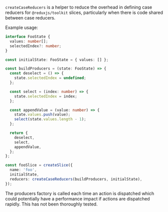 `createCaseReducers` is a helper to reduce the overhead in defining case reducers for `@reduxjs/toolkit` slices, particularly when there is code shared between case reducers.

Example usage:

```ts
interface FooState {
  values: number[];
  selectedIndex?: number;
}

const initialState: FooState = { values: [] };

const buildProducers = (state: FooState) => {
  const deselect = () => {
    state.selectedIndex = undefined;
  };

  const select = (index: number) => {
    state.selectedIndex = index;
  };

  const appendValue = (value: number) => {
    state.values.push(value);
    select(state.values.length - 1);
  };

  return {
    deselect,
    select,
    appendValue,
  };
};

const fooSlice = createSlice({
  name: 'foo',
  initialState,
  reducers: createCaseReducers(buildProducers, initialState),
});
```

The producers factory is called each time an action is dispatched which could potentially have a performance impact if actions are dispatched rapidly. This has not been thoroughly tested.
